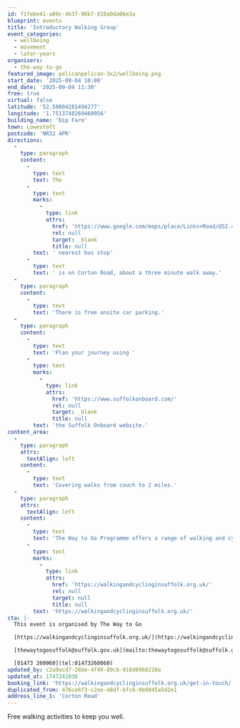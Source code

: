 ```yaml
---
id: f1febe41-a89c-4b37-96b7-818a0da06e3a
blueprint: events
title: 'Introductory Walking Group'
event_categories:
  - wellbeing
  - movement
  - later-years
organisers:
  - the-way-to-go
featured_image: pelicanpelican-3x2/wellbeing.png
start_date: '2025-09-04 10:00'
end_date: '2025-09-04 11:30'
free: true
virtual: false
latitude: '52.50004281494277'
longitude: '1.7513748269460956'
building_name: 'Dip Farm'
town: Lowestoft
postcode: 'NR32 4PR'
directions:
  -
    type: paragraph
    content:
      -
        type: text
        text: The
      -
        type: text
        marks:
          -
            type: link
            attrs:
              href: 'https://www.google.com/maps/place/Links+Road/@52.4976779,1.7491775,17z/data=!4m23!1m16!4m15!1m6!1m2!1s0x47da1aea5c519959:0xc2c9e2e9c01b2539!2sLinks+Road,+Lowestoft+NR32+4PR!2m2!1d1.751999!2d52.496059!1m6!1m2!1s0x47da1ac197ce5769:0x112cba056cf2751d!2sCorton+Rd,+Lowestoft!2m2!1d1.751491!2d52.4992968!3e2!3m5!1s0x47da1aea5c519959:0xc2c9e2e9c01b2539!8m2!3d52.496059!4d1.751999!16s%2Fg%2F1q67scy0s?entry=ttu&g_ep=EgoyMDI1MDUxMS4wIKXMDSoJLDEwMjExNDUzSAFQAw%3D%3D'
              rel: null
              target: _blank
              title: null
        text: ' nearest bus stop'
      -
        type: text
        text: ' is on Corton Road, about a three minute walk away.'
  -
    type: paragraph
    content:
      -
        type: text
        text: 'There is free onsite car parking.'
  -
    type: paragraph
    content:
      -
        type: text
        text: 'Plan your journey using '
      -
        type: text
        marks:
          -
            type: link
            attrs:
              href: 'https://www.suffolkonboard.com/'
              rel: null
              target: _blank
              title: null
        text: 'the Suffolk Onboard website.'
content_area:
  -
    type: paragraph
    attrs:
      textAlign: left
    content:
      -
        type: text
        text: 'Covering walks from couch to 2 miles.'
  -
    type: paragraph
    attrs:
      textAlign: left
    content:
      -
        type: text
        text: 'The Way to Go Programme offers a range of walking and cycling groups, which meet regularly in Ipswich and Lowestoft. You can find out more by visiting their website - '
      -
        type: text
        marks:
          -
            type: link
            attrs:
              href: 'https://walkingandcyclinginsuffolk.org.uk/'
              rel: null
              target: null
              title: null
        text: 'https://walkingandcyclinginsuffolk.org.uk/'
cta: |-
  This event is organised by The Way to Go 

  [https://walkingandcyclinginsuffolk.org.uk/](https://walkingandcyclinginsuffolk.org.uk/)

  [thewaytogosuffolk@suffolk.gov.uk](mailto:thewaytogosuffolk@suffolk.gov.uk)

  [01473 260060](tel:01473260060)
updated_by: c2a9acd7-26be-4f49-89cb-918d0960210a
updated_at: 1747241036
booking_link: 'https://walkingandcyclinginsuffolk.org.uk/get-in-touch/'
duplicated_from: 476ce6f3-c2ee-48df-bfc6-9b9845a5d2e1
address_line_1: 'Corton Road'
---
```

Free walking activities to keep you well.